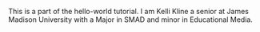 This is a part of the hello-world tutorial. I am Kelli Kline a senior at James Madison University with a Major in SMAD and minor in Educational Media.
